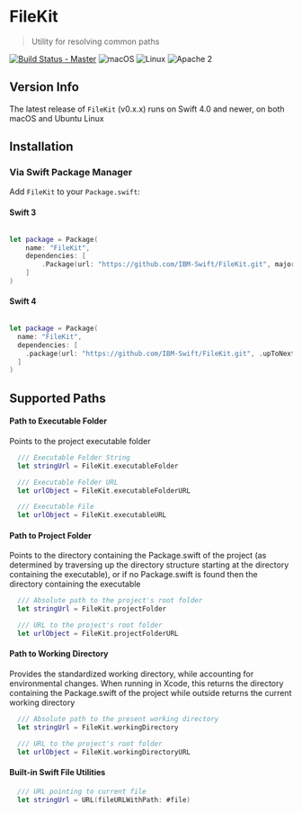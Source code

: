 # FileKit

> Utility for resolving common paths

[![Build Status - Master](https://travis-ci.org/IBM-Swift/FileKit.svg?branch=master)](https://travis-ci.org/IBM-Swift/FileKit)
![macOS](https://img.shields.io/badge/os-macOS-green.svg?style=flat)
![Linux](https://img.shields.io/badge/os-linux-green.svg?style=flat)
![Apache 2](https://img.shields.io/badge/license-Apache2-blue.svg?style=flat)

## Version Info
The latest release of `FileKit` (v0.x.x) runs on Swift 4.0 and newer, on both macOS and Ubuntu Linux

## Installation

### Via Swift Package Manager

Add `FileKit` to your `Package.swift`:

#### Swift 3

```swift

let package = Package(
    name: "FileKit",
    dependencies: [
        .Package(url: "https://github.com/IBM-Swift/FileKit.git", majorVersion: 1, minor: 7)
    ]
)
```

#### Swift 4

```swift

let package = Package(
  name: "FileKit",
  dependencies: [
    .package(url: "https://github.com/IBM-Swift/FileKit.git", .upToNextMajor(from: "0.0.0"))
  ]
)

```

## Supported Paths

#### Path to Executable Folder

Points to the project executable folder

```swift
  /// Executable Folder String
  let stringUrl = FileKit.executableFolder

  /// Executable Folder URL
  let urlObject = FileKit.executableFolderURL

  /// Executable File
  let urlObject = FileKit.executableURL

```

#### Path to Project Folder

Points to the directory containing the Package.swift of the project (as determined by traversing up the directory structure starting at the directory containing the executable), or if no Package.swift is found then the directory containing the executable

```swift
  /// Absolute path to the project's root folder
  let stringUrl = FileKit.projectFolder

  /// URL to the project's root folder
  let urlObject = FileKit.projectFolderURL

```

#### Path to Working Directory

Provides the standardized working directory, while accounting for environmental changes. When running in Xcode, this returns the directory containing the Package.swift of the project while outside returns the current working directory

```swift
  /// Absolute path to the present working directory
  let stringUrl = FileKit.workingDirectory

  /// URL to the project's root folder
  let urlObject = FileKit.workingDirectoryURL

```

#### Built-in Swift File Utilities

```swift
  /// URL pointing to current file
  let stringUrl = URL(fileURLWithPath: #file)

```
